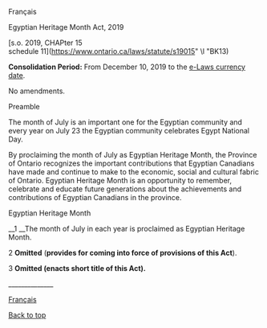 [<a id="Top"></a>Français](http://www.ontario.ca/fr/lois/loi/19e15)

Egyptian Heritage Month Act, 2019

[s\.o\. 2019, CHAPter 15  
schedule 11](https://www.ontario.ca/laws/statute/s19015" \l "BK13)

__Consolidation Period:__  From December 10, 2019 to the [e\-Laws currency date](http://www.e-laws.gov.on.ca/navigation?file=currencyDates&lang=en)\.

No amendments\.

Preamble

The month of July is an important one for the Egyptian community and every year on July 23 the Egyptian community celebrates Egypt National Day\.

By proclaiming the month of July as Egyptian Heritage Month, the Province of Ontario recognizes the important contributions that Egyptian Canadians have made and continue to make to the economic, social and cultural fabric of Ontario\. Egyptian Heritage Month is an opportunity to remember, celebrate and educate future generations about the achievements and contributions of Egyptian Canadians in the province\.

Egyptian Heritage Month

__1 __The month of July in each year is proclaimed as Egyptian Heritage Month\.

<a id="sched11s2"></a>2 __Omitted__ \(__provides for coming into force of provisions of this Act__\)\.

<a id="sched11s3"></a>3 __Omitted \(enacts short title of this Act\)\.__

\_\_\_\_\_\_\_\_\_\_\_\_\_\_

[Français](http://www.ontario.ca/fr/lois/loi/19e15)

[Back to top](#Top)

